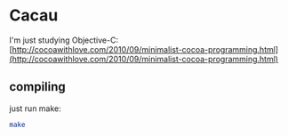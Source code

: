 # Cacau

I'm just studying Objective-C:
[http://cocoawithlove.com/2010/09/minimalist-cocoa-programming.html](http://cocoawithlove.com/2010/09/minimalist-cocoa-programming.html)

## compiling

just run make:

```sh
make
```
